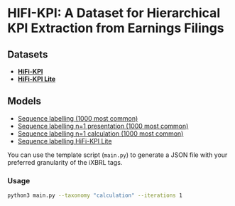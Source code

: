 # HIFI-KPI: A Dataset for Hierarchical KPI Extraction from Earnings Filings

## Datasets
- **[HiFi-KPI](https://huggingface.co/datasets/AAU-NLP/HiFi-KPI)**
- **[HiFi-KPI Lite](https://huggingface.co/datasets/AAU-NLP/hifi-kpi-lite)**

## Models
- [Sequence labelling (1000 most common)](https://huggingface.co/AAU-NLP/BERT-SL1000)
- [Sequence labelling n=1 presentation (1000 most common)](https://huggingface.co/AAU-NLP/Pre-BERT-SL1000)
- [Sequence labelling n=1 calculation (1000 most common)](https://huggingface.co/AAU-NLP/Cal-BERT-SL1000)
- [Sequence labelling HiFi-KPI Lite](https://huggingface.co/AAU-NLP/Lite-BERT-SL)

You can use the template script (`main.py`) to generate a JSON file with your preferred granularity of the iXBRL tags.

### Usage

```bash
python3 main.py --taxonomy "calculation" --iterations 1
